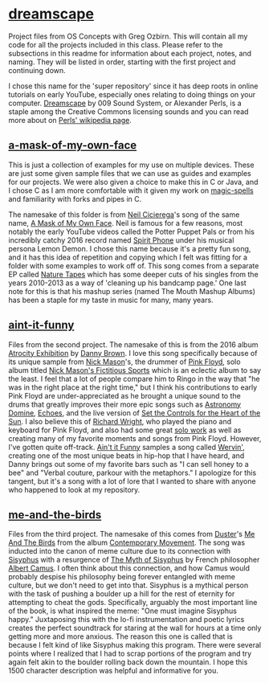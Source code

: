 # [dreamscape](https://github.com/Billy-Budd/dreamscape/)
 Project files from OS Concepts with Greg Ozbirn. This will contain all my code for all the projects included in this class. Please refer to the subsections in this readme for information about each project, notes, and naming. They will be listed in order, starting with the first project and continuing down. 

 I chose this name for the 'super repository' since it has deep roots in online tutorials on early YouTube, especially ones relating to doing things on your computer. [Dreamscape](https://youtu.be/0Xa3lfd0ukk) by 009 Sound System, or Alexander Perls, is a staple among the Creative Commons licensing sounds and you can read more about on [Perls' wikipedia page](https://en.wikipedia.org/wiki/Alexander_Perls#YouTube). 

 ## [a-mask-of-my-own-face](/a-mask-of-my-own-face/)
 This is just a collection of examples for my use on multiple devices. These are just some given sample files that we can use as guides and examples for our projects. We were also given a choice to make this in C or Java, and I chose C as I am more comfortable with it given my work on [magic-spells](https://github.com/Billy-Budd/magic-spells) and familiarity with forks and pipes in C. 

 The namesake of this folder is from [Neil Cicierega](https://en.wikipedia.org/wiki/Neil_Cicierega)'s song of the same name, [A Mask of My Own Face](https://youtu.be/8ws-49HHK60). Neil is famous for a few reasons, most notably the early YouTube videos called the Potter Puppet Pals or from his incredibly catchy 2016 record named [Spirit Phone](https://en.wikipedia.org/wiki/Spirit_Phone) under his musical persona Lemon Demon. I chose this name because it's a pretty fun song, and it has this idea of repetition and copying which I felt was fitting for a folder with some examples to work off of. This song comes from a separate EP called [Nature Tapes](https://en.wikipedia.org/wiki/Nature_Tapes) which has some deeper cuts of his singles from the years 2010-2013 as a way of 'cleaning up his bandcamp page.' One last note for this is that his mashup series (named The Mouth Mashup Albums) has been a staple for my taste in music for many, many years. 

 ## [aint-it-funny](/aint-it-funny/)
 Files from the second project. The namesake of this is from the 2016 album [Atrocity Exhibition](https://en.wikipedia.org/wiki/Atrocity_Exhibition_(album)) by [Danny Brown](https://en.wikipedia.org/wiki/Danny_Brown). I love this song specifically because of its unique sample from [Nick Mason](https://en.wikipedia.org/wiki/Nick_Mason)'s, the drummer of [Pink Floyd](https://en.wikipedia.org/wiki/Pink_Floyd), solo album titled [Nick Mason's Fictitious Sports](https://en.wikipedia.org/wiki/Nick_Mason%27s_Fictitious_Sports) which is an eclectic album to say the least. I feel that a lot of people compare him to Ringo in the way that "he was in the right place at the right time," but I think his contributions to early Pink Floyd are under-appreciated as he brought a unique sound to the drums that greatly improves their more epic songs such as [Astronomy Domine](https://youtu.be/8UbNbor3OqQ), [Echoes](https://youtu.be/53N99Nim6WE), and the live version of [Set the Controls for the Heart of the Sun](https://youtu.be/KVwdB3sM2L8). I also believe this of [Richard Wright](https://en.wikipedia.org/wiki/Richard_Wright_(musician)), who played the piano and keyboard for Pink Floyd, and also had some great [solo work](https://youtu.be/o2bzxFcdQic) as well as creating many of my favorite moments and songs from Pink Floyd. However, I've gotten quite off-track. [Ain't it Funny](https://www.youtube.com/watch?v=8-d65oe8s1E) samples a song called [Wervin'](https://youtu.be/wpqL12AIo4E), creating one of the most unique beats in hip-hop that I have heard, and Danny brings out some of my favorite bars such as "I can sell honey to a bee" and "Verbal couture, parkour with the metaphors." I apologize for this tangent, but it's a song with a lot of lore that I wanted to share with anyone who happened to look at my repository. 

## [me-and-the-birds](/me-and-the-birds/)
Files from the third project. The namesake of this comes from [Duster](https://en.wikipedia.org/wiki/Duster_(band))'s [Me And The Birds](https://youtu.be/jcYvDZKLQJ0) from the album [Contemporary Movement](https://en.wikipedia.org/wiki/Contemporary_Movement). The song was inducted into the canon of meme culture due to its connection with [Sisyphus](https://en.wikipedia.org/wiki/Sisyphus) with a resurgence of [The Myth of Sisyphus](https://en.wikipedia.org/wiki/The_Myth_of_Sisyphus) by French philosopher [Albert Camus](https://en.wikipedia.org/wiki/Albert_Camus). I often think about this connection, and how Camus would probably despise his philosophy being forever entangled with meme culture, but we don't need to get into that. Sisyphus is a mythical person with the task of pushing a boulder up a hill for the rest of eternity for attempting to cheat the gods. Specifically, arguably the most important line of the book, is what inspired the meme: "One must imagine Sisyphus happy." Juxtaposing this with the lo-fi instrumentation and poetic lyrics creates the perfect soundtrack for staring at the wall for hours at a time only getting more and more anxious. The reason this one is called that is because I felt kind of like Sisyphus making this program. There were several points where I realized that I had to scrap portions of the program and try again felt akin to the boulder rolling back down the mountain. I hope this 1500 character description was helpful and informative for you. 